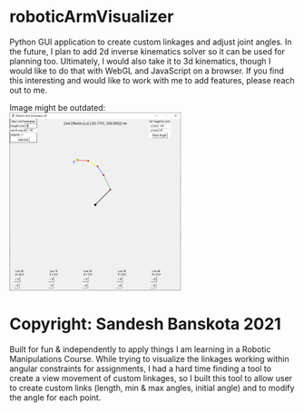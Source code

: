 # roboticArmVisualizer
Python GUI application to create custom linkages and adjust joint angles. In the future, I plan to add 2d inverse kinematics solver so it can be used for planning too. Ultimately, I would also take it to 3d kinematics, though I would like to do that with WebGL and JavaScript on a browser. If you find this interesting and would like to work with me to add features, please reach out to me.



Image might be outdated:
<br>
<img src="https://github.com/sandeshworld/roboticArmVisualizer/blob/main/readmeImgs/guiImg.png" alt="Application Image" width="60%"/>


# Copyright: Sandesh Banskota 2021
Built for fun & independently to apply things I am learning in a Robotic Manipulations Course. 
While trying to visualize the linkages working within angular constraints for assignments,
I had a hard time finding a tool to create a view movement of custom linkages, so I built this tool
to allow user to create custom links (length, min & max angles, initial angle) and to modify the angle
for each point.
